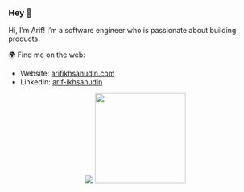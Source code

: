 ### Hey 👋

Hi, I’m Arif! I’m a software engineer who is passionate about building products.

🌍 Find me on the web:

* Website: [arifikhsanudin.com](https://www.arifikhsanudin.com)
* LinkedIn: [arif-ikhsanudin](https://www.linkedin.com/in/arif-ikhsanudin/)
<div float="center" align="center">
  <img src="https://github-readme-stats.vercel.app/api?username=arifikhsan&show_icons=true&theme=dark&count_private=true&hide=contribs,issue&hide_border=true" />
  <img src="https://github-readme-stats.vercel.app/api/top-langs/?username=arifikhsan&layout=compact&theme=dark&hide_border=true" height=180 />
</div>
